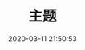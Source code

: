 ---
pageComponent: 
  name: Catalogue
  data: 
    key: 50.topic
    imgUrl: /assets/img/more.png
    description: 更多主题......
title: 主题
date: 2020-03-11 21:50:53
permalink: /topic/
sidebar: false
article: false
comment: false
editLink: false
---